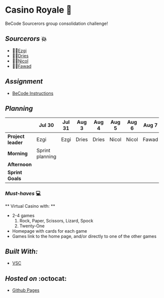 # **Casino Royale** :8ball:
BeCode Sourcerors group consolidation challenge!

## *Sourcerors* :collision:
 * :woman_technologist:[Ezgi](https://github.com/ezgihendrickx)
 * :man_technologist:[Dries](https://github.com/DriesDD)
 * :woman_technologist:[Nicol](https://github.com/NicolSaha)
 * :man_technologist:[Fawad](https://github.com/fawadrafique)

## *Assignment*
- [BeCode Instructions](https://github.com/becodeorg/gnt-yu-3-21/tree/master/2.The-Hill/3.Casino-Royale)

## *Planning*

| | Jul 30 | Jul 31 | Aug 3 | Aug 4 | Aug 5 | Aug 6 | Aug 7 | Aug 10 
|----------- | ------------- | ------------- | -------------| -------------| -------------| -------------| -------------|-------------|
**Project leader**| Ezgi | Ezgi | Dries | Dries | Nicol | Nicol | Fawad | Fawad
**Morning** | Sprint planning
**Afternoon**|
**Sprint Goals**|

### *Must-haves* :computer:
** Virtual Casino with: **
- 2-4 games
  1. Rock, Paper, Scissors, Lizard, Spock
  2. Twenty-One
- Homepage with cards for each game
- Games link to the home page, and/or directly to one of the other games

## *Built With:*
- [VSC](https://code.visualstudio.com/)

## *Hosted on* :octocat:
- [Github Pages](https://driesdd.github.io/CasinoRoyale/)
